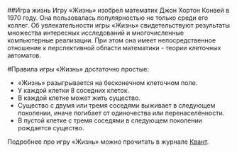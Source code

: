 ##Игра жизнь
Игру «Жизнь» изобрел математик Джон Хортон Конвей в 1970 году. Она пользовалась популярностью не только среди его коллег. Об увлекательности игры «Жизнь» свидетельствуют результаты множества интересных исследований и многочисленные компьютерные реализации. При этом она имеет непосредственное отношение к перспективной области математики - теории клеточных автоматов.

#Правила игры «Жизнь» достаточно простые:

+ «Жизнь» разыгрывается на бесконечном клеточном поле.
+ У каждой клетки 8 соседних клеток.
+ В каждой клетке может жить существо.
+ Существо с двумя или тремя соседями выживает в следующем поколении, иначе погибает от одиночества или перенаселённости.
+ В пустой клетке с тремя соседями в следующем поколении рождается существо.


Подробнее про игру «Жизнь» можно прочитать в журнале [Квант](http://kvant.mccme.ru/1974/09/igra_zhizn.htm).